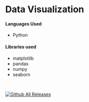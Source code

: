 <h1>Data Visualization</h1>

<h4>Languages Used</h4>
<ul>
    <li>Python</li>
</ul>

<h4>Libraries used</h4>
<ul>
    <li>matplotlib</li>
    <li>pandas</li>
    <li>numpy</li>
    <li>seaborn</li>
</ul>

<br>


[![Github All Releases](https://img.shields.io/github/downloads/dikshitakambri/Data-visualization/total.svg)]()